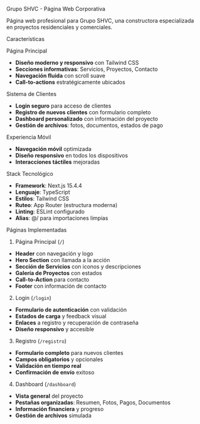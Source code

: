 Grupo SHVC - Página Web Corporativa

Página web profesional para Grupo SHVC, una constructora especializada en proyectos residenciales y comerciales.

Características

Página Principal
- **Diseño moderno y responsivo** con Tailwind CSS
- **Secciones informativas**: Servicios, Proyectos, Contacto
- **Navegación fluida** con scroll suave
- **Call-to-actions** estratégicamente ubicados

Sistema de Clientes
- **Login seguro** para acceso de clientes
- **Registro de nuevos clientes** con formulario completo
- **Dashboard personalizado** con información del proyecto
- **Gestión de archivos**: fotos, documentos, estados de pago

Experiencia Móvil
- **Navegación móvil** optimizada
- **Diseño responsivo** en todos los dispositivos
- **Interacciones táctiles** mejoradas

Stack Tecnológico

- **Framework**: Next.js 15.4.4
- **Lenguaje**: TypeScript
- **Estilos**: Tailwind CSS
- **Ruteo**: App Router (estructura moderna)
- **Linting**: ESLint configurado
- **Alias**: @/ para importaciones limpias

Páginas Implementadas

1. Página Principal (`/`)
- **Header** con navegación y logo
- **Hero Section** con llamada a la acción
- **Sección de Servicios** con iconos y descripciones
- **Galería de Proyectos** con estados
- **Call-to-Action** para contacto
- **Footer** con información de contacto

2. Login (`/login`)
- **Formulario de autenticación** con validación
- **Estados de carga** y feedback visual
- **Enlaces** a registro y recuperación de contraseña
- **Diseño responsivo** y accesible

3. Registro (`/registro`)
- **Formulario completo** para nuevos clientes
- **Campos obligatorios** y opcionales
- **Validación en tiempo real**
- **Confirmación de envío** exitoso

4. Dashboard (`/dashboard`)
- **Vista general** del proyecto
- **Pestañas organizadas**: Resumen, Fotos, Pagos, Documentos
- **Información financiera** y progreso
- **Gestión de archivos** simulada